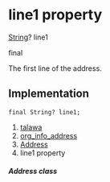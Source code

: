 
<div>

# line1 property

</div>


[String](https://api.flutter.dev/flutter/dart-core/String-class.html)?
line1


final




The first line of the address.



## Implementation

``` language-dart
final String? line1;
```







1.  [talawa](../../index.md)
2.  [org_info_address](../../models_organization_org_info_address/)
3.  [Address](../../models_organization_org_info_address/Address-class.md)
4.  line1 property

##### Address class







